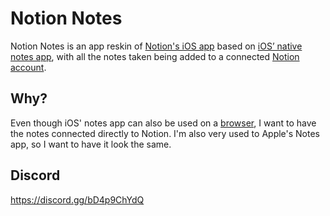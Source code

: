 # Notion Notes
Notion Notes is an app reskin of [Notion's iOS app](https://apps.apple.com/us/app/notion-notes-tasks-ai/id1232780281) based on [iOS’ native notes app](https://apps.apple.com/us/app/notes/id1110145109), with all the notes taken being added to a connected [Notion account](https://www.notion.com/).
## Why?
Even though iOS' notes app can also be used on a [browser](https://www.icloud.com/notes/), I want to have the notes connected directly to Notion. I'm also very used to Apple's Notes app, so I want to have it look the same.
## Discord
https://discord.gg/bD4p9ChYdQ
